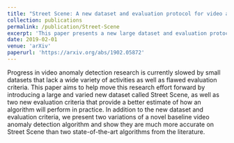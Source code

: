 ```yaml
---
title: "Street Scene: A new dataset and evaluation protocol for video anomaly detection"
collection: publications
permalink: /publication/Street-Scene
excerpt: 'This paper presents a new large dataset and evaluation protocol for video anomaly detection'
date: 2019-02-01
venue: 'arXiv'
paperurl: 'https://arxiv.org/abs/1902.05872'
---
```

Progress in video anomaly detection research is currently slowed by small datasets that lack a wide variety of activities as well as flawed evaluation criteria. This paper aims to help move this research effort forward by introducing a large and varied new dataset called Street Scene, as well as two new evaluation criteria that provide a better estimate of how an algorithm will perform in practice. In addition to the new dataset and evaluation criteria, we present two variations of a novel baseline video anomaly detection algorithm and show they are much more accurate on Street Scene than two state-of-the-art algorithms from the literature.
